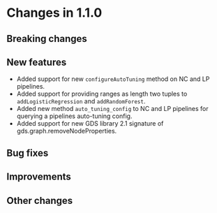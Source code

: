 # Changes in 1.1.0


## Breaking changes


## New features

* Added support for new `configureAutoTuning` method on NC and LP pipelines.
* Added support for providing ranges as length two tuples to `addLogisticRegression` and `addRandomForest`.
* Added new method `auto_tuning_config` to NC and LP pipelines for querying a pipelines auto-tuning config.
* Added support for new GDS library 2.1 signature of gds.graph.removeNodeProperties.


## Bug fixes


## Improvements


## Other changes
